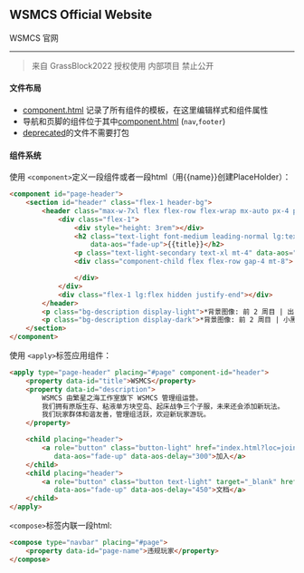 ## WSMCS Official Website

WSMCS 官网

------

> 来自 GrassBlock2022 授权使用  内部项目 禁止公开


#### 文件布局
- [component.html](component.html) 记录了所有组件的模板，在这里编辑样式和组件属性
- 导航和页脚的组件位于其中[component.html](component.html) (`nav`,`footer`)
- [deprecated](/deprecated)的文件不需要打包

#### 组件系统
使用 `<component>`定义一段组件或者一段html（用{{name}}创建PlaceHolder）：
```html
<component id="page-header">
    <section id="header" class="flex-1 header-bg">
        <header class="max-w-7xl flex flex-row flex-wrap mx-auto px-4 pt-32 pb-26 lg:pt-48 lg:pb-46 gap-16">
            <div class="flex-1">
                <div style="height: 3rem"></div>
                <h2 class="text-light font-medium leading-normal lg:text-5xl lg:leading-normal text-4xl"
                    data-aos="fade-up">{{title}}</h2>
                <p class="text-light-secondary text-xl mt-4" data-aos="fade-up" data-aos-delay="150">{{description}}</p>
                <div class="component-child flex flex-row gap-4 mt-8">

                </div>
            </div>
            <div class="flex-1 lg:flex hidden justify-end"></div>
        </header>
        <p class="bg-description display-light">*背景图像: 前 2 周目 | 出生点</p>
        <p class="bg-description display-dark">*背景图像: 前 2 周目 | 小黑塔</p>
    </section>
</component>
```

使用 `<apply>`标签应用组件：
```html
<apply type="page-header" placing="#page" component-id="header">
    <property data-id="title">WSMCS</property>
    <property data-id="description">
        WSMCS 由繁星之海工作室旗下 WSMCS 管理组运营。
        我们拥有原版生存、粘液单方块空岛、起床战争三个子服，未来还会添加新玩法。
        我们玩家群体和谐友善，管理组活跃，欢迎新玩家游玩。
    </property>

    <child placing="header">
        <a role="button" class="button-light" href="index.html?loc=join"
           data-aos="fade-up" data-aos-delay="300">加入</a>
    </child>
    <child placing="header">
        <a role="button" class="button text-light" target="_blank" href="https://wiki.tbstmc.xyz"
           data-aos="fade-up" data-aos-delay="450">文档</a>
    </child>
</apply>
```

`<compose>`标签内联一段html:
```html
<compose type="navbar" placing="#page">
    <property data-id="page-name">违规玩家</property>
</compose>
```